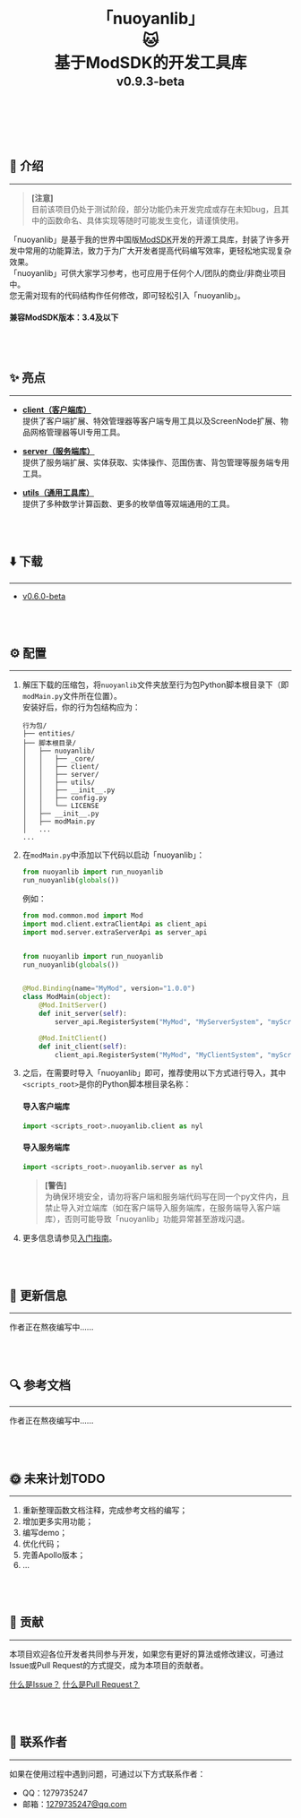 <h1 align="center" style="line-height: 0;">「nuoyanlib」</h1>
<h1 align="center" style="line-height: 0;">🐱</h1>
<h1 align="center" style="line-height: 0;">基于ModSDK的开发工具库</h1>
<h2 align="center" style="line-height: 0.5;">v0.9.3-beta</h2>

<br></br>

<br></br>

## 💼 介绍

---

> **[注意]**  
目前该项目仍处于测试阶段，部分功能仍未开发完成或存在未知bug，且其中的函数命名、具体实现等随时可能发生变化，请谨慎使用。

「nuoyanlib」是基于我的世界中国版[ModSDK](https://mc.163.com/dev/index.html)开发的开源工具库，封装了许多开发中常用的功能算法，致力于为广大开发者提高代码编写效率，更轻松地实现复杂效果。  
「nuoyanlib」可供大家学习参考，也可应用于任何个人/团队的商业/非商业项目中。  
您无需对现有的代码结构作任何修改，即可轻松引入「nuoyanlib」。  

#### **兼容ModSDK版本：3.4及以下**

<br></br>

## ✨ 亮点

---

- [**client（客户端库）**](/nuoyanlib/client)  
  提供了客户端扩展、特效管理器等客户端专用工具以及ScreenNode扩展、物品网格管理器等UI专用工具。  


- [**server（服务端库）**](/nuoyanlib/server)  
  提供了服务端扩展、实体获取、实体操作、范围伤害、背包管理等服务端专用工具。


- [**utils（通用工具库）**](/nuoyanlib/utils)  
  提供了多种数学计算函数、更多的枚举值等双端通用的工具。

<br></br>

## ⬇️ 下载

---

- [v0.6.0-beta](https://gitee.com/charming-lee/nuoyanLib/releases/tag/v0.6.0-beta)

<br></br>

## ⚙️ 配置

---

1. 解压下载的压缩包，将`nuoyanlib`文件夹放至行为包Python脚本根目录下（即`modMain.py`文件所在位置）。  
    安装好后，你的行为包结构应为： 
    ```
    行为包/  
    ├── entities/  
    ├── 脚本根目录/  
    │   ├── nuoyanlib/  
    │   │   ├── _core/  
    │   │   ├── client/  
    │   │   ├── server/  
    │   │   ├── utils/  
    │   │   ├── __init__.py  
    │   │   ├── config.py  
    │   │   └── LICENSE  
    │   ├── __init__.py  
    │   ├── modMain.py  
    │   ...  
    ...
    ```
2. 在`modMain.py`中添加以下代码以启动「nuoyanlib」：
    ```python
    from nuoyanlib import run_nuoyanlib
    run_nuoyanlib(globals())
    ```
   例如：
    ```python
    from mod.common.mod import Mod
    import mod.client.extraClientApi as client_api
    import mod.server.extraServerApi as server_api
   
   
    from nuoyanlib import run_nuoyanlib
    run_nuoyanlib(globals())


    @Mod.Binding(name="MyMod", version="1.0.0")
    class ModMain(object):
        @Mod.InitServer()
        def init_server(self):
            server_api.RegisterSystem("MyMod", "MyServerSystem", "myScripts.myServerSystem.MyServerSystem")
    
        @Mod.InitClient()
        def init_client(self):
            client_api.RegisterSystem("MyMod", "MyClientSystem", "myScripts.myClientSystem.MyClientSystem")
    ```
3. 之后，在需要时导入「nuoyanlib」即可，推荐使用以下方式进行导入，其中`<scripts_root>`是你的Python脚本根目录名称：
   #### 导入客户端库
    ```python
    import <scripts_root>.nuoyanlib.client as nyl
    ```
   #### 导入服务端库
    ```python
    import <scripts_root>.nuoyanlib.server as nyl
    ```
    > **[警告]**  
    为确保环境安全，请勿将客户端和服务端代码写在同一个py文件内，且禁止导入对立端库（如在客户端导入服务端库，在服务端导入客户端库），否则可能导致「nuoyanlib」功能异常甚至游戏闪退。
4. 更多信息请参见[入门指南]()。

<br></br>

## 🎉 更新信息

---

作者正在熬夜编写中......

<br></br>

## 🔍 参考文档

---

作者正在熬夜编写中......

<br></br>

## 🌞 未来计划TODO

---

1. 重新整理函数文档注释，完成参考文档的编写；
2. 增加更多实用功能；
3. 编写demo；
4. 优化代码；
5. 完善Apollo版本；
6. ...

<br></br>

## 👑 贡献

---

本项目欢迎各位开发者共同参与开发，如果您有更好的算法或修改建议，可通过Issue或Pull Request的方式提交，成为本项目的贡献者。

[什么是Issue？](https://help.gitee.com/base/issue/intro)
[什么是Pull Request？](https://help.gitee.com/base/pullrequest/intro)

<br></br>

## 👴 联系作者

---

如果在使用过程中遇到问题，可通过以下方式联系作者：

- QQ：1279735247
- 邮箱：1279735247@qq.com

<br></br>